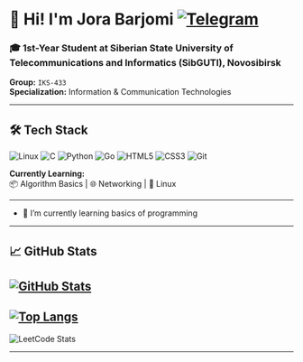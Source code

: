 # 👋 Hi! I'm Jora Barjomi [![Telegram](https://img.shields.io/badge/-Telegram-26A5E4?logo=telegram&logoColor=white)](https://t.me/JoraBarjomi)
### 🎓 1st-Year Student at Siberian State University of Telecommunications and Informatics (SibGUTI), Novosibirsk  
**Group:** `IKS-433`  
**Specialization:** Information & Communication Technologies  

---

## 🛠️ **Tech Stack**  
![Linux](https://img.shields.io/badge/-Linux-FCC624?logo=linux&logoColor=white)
![C](https://img.shields.io/badge/-C-A8B9CC?logo=c&logoColor=white)
![Python](https://img.shields.io/badge/-Python-3776AB?logo=python&logoColor=white)
![Go](https://img.shields.io/badge/-Go-00ADD8?logo=go&logoColor=white)
![HTML5](https://img.shields.io/badge/-HTML-E34F26?logo=html5&logoColor=white)
![CSS3](https://img.shields.io/badge/-CSS-1572B6?logo=css3&logoColor=white)
![Git](https://img.shields.io/badge/-Git-F05032?logo=git&logoColor=white)

**Currently Learning:**  
📦 Algorithm Basics | 🌐 Networking | 🐧 Linux  

---

- 🌱 I’m currently learning basics of programming

---

## 📈 **GitHub Stats**  
[![GitHub Stats](https://github-readme-stats.vercel.app/api?username=JoraBarjomi&show_icons=true&theme=dark)](https://github.com/anuraghazra/github-readme-stats)
---
[![Top Langs](https://github-readme-stats.vercel.app/api/top-langs/?username=JoraBarjomi&layout=compact&theme=dark)](https://github.com/anuraghazra/github-readme-stats)
---
![LeetCode Stats](https://leetcard.jacoblin.cool/JoraBarjomi?theme=dark&ext=contest)


---
